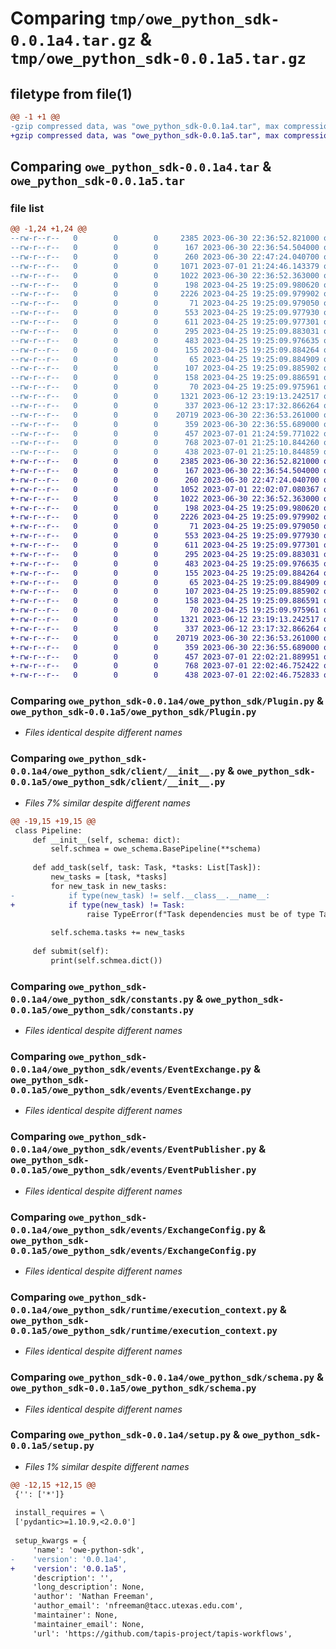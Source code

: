 # Comparing `tmp/owe_python_sdk-0.0.1a4.tar.gz` & `tmp/owe_python_sdk-0.0.1a5.tar.gz`

## filetype from file(1)

```diff
@@ -1 +1 @@
-gzip compressed data, was "owe_python_sdk-0.0.1a4.tar", max compression
+gzip compressed data, was "owe_python_sdk-0.0.1a5.tar", max compression
```

## Comparing `owe_python_sdk-0.0.1a4.tar` & `owe_python_sdk-0.0.1a5.tar`

### file list

```diff
@@ -1,24 +1,24 @@
--rw-r--r--   0        0        0     2385 2023-06-30 22:36:52.821000 owe_python_sdk-0.0.1a4/owe_python_sdk/Plugin.py
--rw-r--r--   0        0        0      167 2023-06-30 22:36:54.504000 owe_python_sdk-0.0.1a4/owe_python_sdk/SchemaExtension.py
--rw-r--r--   0        0        0      260 2023-06-30 22:47:24.040700 owe_python_sdk-0.0.1a4/owe_python_sdk/TaskResult.py
--rw-r--r--   0        0        0     1071 2023-07-01 21:24:46.143379 owe_python_sdk-0.0.1a4/owe_python_sdk/client/__init__.py
--rw-r--r--   0        0        0     1022 2023-06-30 22:36:52.363000 owe_python_sdk-0.0.1a4/owe_python_sdk/constants.py
--rw-r--r--   0        0        0      198 2023-04-25 19:25:09.980620 owe_python_sdk-0.0.1a4/owe_python_sdk/events/Event.py
--rw-r--r--   0        0        0     2226 2023-04-25 19:25:09.979902 owe_python_sdk-0.0.1a4/owe_python_sdk/events/EventExchange.py
--rw-r--r--   0        0        0       71 2023-04-25 19:25:09.979050 owe_python_sdk-0.0.1a4/owe_python_sdk/events/EventHandler.py
--rw-r--r--   0        0        0      553 2023-04-25 19:25:09.977930 owe_python_sdk-0.0.1a4/owe_python_sdk/events/EventPublisher.py
--rw-r--r--   0        0        0      611 2023-04-25 19:25:09.977301 owe_python_sdk-0.0.1a4/owe_python_sdk/events/ExchangeConfig.py
--rw-r--r--   0        0        0      295 2023-04-25 19:25:09.883031 owe_python_sdk-0.0.1a4/owe_python_sdk/events/__init__.py
--rw-r--r--   0        0        0      483 2023-04-25 19:25:09.976635 owe_python_sdk-0.0.1a4/owe_python_sdk/events/types.py
--rw-r--r--   0        0        0      155 2023-04-25 19:25:09.884264 owe_python_sdk-0.0.1a4/owe_python_sdk/middleware/EventHandlerMiddleware.py
--rw-r--r--   0        0        0       65 2023-04-25 19:25:09.884909 owe_python_sdk-0.0.1a4/owe_python_sdk/middleware/Middleware.py
--rw-r--r--   0        0        0      107 2023-04-25 19:25:09.885902 owe_python_sdk-0.0.1a4/owe_python_sdk/middleware/RequestMiddleware.py
--rw-r--r--   0        0        0      158 2023-04-25 19:25:09.886591 owe_python_sdk-0.0.1a4/owe_python_sdk/middleware/__init__.py
--rw-r--r--   0        0        0       70 2023-04-25 19:25:09.975961 owe_python_sdk-0.0.1a4/owe_python_sdk/runtime/__init__.py
--rw-r--r--   0        0        0     1321 2023-06-12 23:19:13.242517 owe_python_sdk-0.0.1a4/owe_python_sdk/runtime/execution_context.py
--rw-r--r--   0        0        0      337 2023-06-12 23:17:32.866264 owe_python_sdk-0.0.1a4/owe_python_sdk/runtime/runtime.py
--rw-r--r--   0        0        0    20719 2023-06-30 22:36:53.261000 owe_python_sdk-0.0.1a4/owe_python_sdk/schema.py
--rw-r--r--   0        0        0      359 2023-06-30 22:36:55.689000 owe_python_sdk-0.0.1a4/owe_python_sdk/utils.py
--rw-r--r--   0        0        0      457 2023-07-01 21:24:59.771022 owe_python_sdk-0.0.1a4/pyproject.toml
--rw-r--r--   0        0        0      768 2023-07-01 21:25:10.844260 owe_python_sdk-0.0.1a4/setup.py
--rw-r--r--   0        0        0      438 2023-07-01 21:25:10.844859 owe_python_sdk-0.0.1a4/PKG-INFO
+-rw-r--r--   0        0        0     2385 2023-06-30 22:36:52.821000 owe_python_sdk-0.0.1a5/owe_python_sdk/Plugin.py
+-rw-r--r--   0        0        0      167 2023-06-30 22:36:54.504000 owe_python_sdk-0.0.1a5/owe_python_sdk/SchemaExtension.py
+-rw-r--r--   0        0        0      260 2023-06-30 22:47:24.040700 owe_python_sdk-0.0.1a5/owe_python_sdk/TaskResult.py
+-rw-r--r--   0        0        0     1052 2023-07-01 22:02:07.080367 owe_python_sdk-0.0.1a5/owe_python_sdk/client/__init__.py
+-rw-r--r--   0        0        0     1022 2023-06-30 22:36:52.363000 owe_python_sdk-0.0.1a5/owe_python_sdk/constants.py
+-rw-r--r--   0        0        0      198 2023-04-25 19:25:09.980620 owe_python_sdk-0.0.1a5/owe_python_sdk/events/Event.py
+-rw-r--r--   0        0        0     2226 2023-04-25 19:25:09.979902 owe_python_sdk-0.0.1a5/owe_python_sdk/events/EventExchange.py
+-rw-r--r--   0        0        0       71 2023-04-25 19:25:09.979050 owe_python_sdk-0.0.1a5/owe_python_sdk/events/EventHandler.py
+-rw-r--r--   0        0        0      553 2023-04-25 19:25:09.977930 owe_python_sdk-0.0.1a5/owe_python_sdk/events/EventPublisher.py
+-rw-r--r--   0        0        0      611 2023-04-25 19:25:09.977301 owe_python_sdk-0.0.1a5/owe_python_sdk/events/ExchangeConfig.py
+-rw-r--r--   0        0        0      295 2023-04-25 19:25:09.883031 owe_python_sdk-0.0.1a5/owe_python_sdk/events/__init__.py
+-rw-r--r--   0        0        0      483 2023-04-25 19:25:09.976635 owe_python_sdk-0.0.1a5/owe_python_sdk/events/types.py
+-rw-r--r--   0        0        0      155 2023-04-25 19:25:09.884264 owe_python_sdk-0.0.1a5/owe_python_sdk/middleware/EventHandlerMiddleware.py
+-rw-r--r--   0        0        0       65 2023-04-25 19:25:09.884909 owe_python_sdk-0.0.1a5/owe_python_sdk/middleware/Middleware.py
+-rw-r--r--   0        0        0      107 2023-04-25 19:25:09.885902 owe_python_sdk-0.0.1a5/owe_python_sdk/middleware/RequestMiddleware.py
+-rw-r--r--   0        0        0      158 2023-04-25 19:25:09.886591 owe_python_sdk-0.0.1a5/owe_python_sdk/middleware/__init__.py
+-rw-r--r--   0        0        0       70 2023-04-25 19:25:09.975961 owe_python_sdk-0.0.1a5/owe_python_sdk/runtime/__init__.py
+-rw-r--r--   0        0        0     1321 2023-06-12 23:19:13.242517 owe_python_sdk-0.0.1a5/owe_python_sdk/runtime/execution_context.py
+-rw-r--r--   0        0        0      337 2023-06-12 23:17:32.866264 owe_python_sdk-0.0.1a5/owe_python_sdk/runtime/runtime.py
+-rw-r--r--   0        0        0    20719 2023-06-30 22:36:53.261000 owe_python_sdk-0.0.1a5/owe_python_sdk/schema.py
+-rw-r--r--   0        0        0      359 2023-06-30 22:36:55.689000 owe_python_sdk-0.0.1a5/owe_python_sdk/utils.py
+-rw-r--r--   0        0        0      457 2023-07-01 22:02:21.889951 owe_python_sdk-0.0.1a5/pyproject.toml
+-rw-r--r--   0        0        0      768 2023-07-01 22:02:46.752422 owe_python_sdk-0.0.1a5/setup.py
+-rw-r--r--   0        0        0      438 2023-07-01 22:02:46.752833 owe_python_sdk-0.0.1a5/PKG-INFO
```

### Comparing `owe_python_sdk-0.0.1a4/owe_python_sdk/Plugin.py` & `owe_python_sdk-0.0.1a5/owe_python_sdk/Plugin.py`

 * *Files identical despite different names*

### Comparing `owe_python_sdk-0.0.1a4/owe_python_sdk/client/__init__.py` & `owe_python_sdk-0.0.1a5/owe_python_sdk/client/__init__.py`

 * *Files 7% similar despite different names*

```diff
@@ -19,15 +19,15 @@
 class Pipeline:
     def __init__(self, schema: dict):
         self.schmea = owe_schema.BasePipeline(**schema)
 
     def add_task(self, task: Task, *tasks: List[Task]):
         new_tasks = [task, *tasks]
         for new_task in new_tasks:
-            if type(new_task) != self.__class__.__name__:
+            if type(new_task) != Task:
                 raise TypeError(f"Task dependencies must be of type Task | Recieved {type(new_task)}")
 
         self.schema.tasks += new_tasks
 
     def submit(self):
         print(self.schmea.dict())
```

### Comparing `owe_python_sdk-0.0.1a4/owe_python_sdk/constants.py` & `owe_python_sdk-0.0.1a5/owe_python_sdk/constants.py`

 * *Files identical despite different names*

### Comparing `owe_python_sdk-0.0.1a4/owe_python_sdk/events/EventExchange.py` & `owe_python_sdk-0.0.1a5/owe_python_sdk/events/EventExchange.py`

 * *Files identical despite different names*

### Comparing `owe_python_sdk-0.0.1a4/owe_python_sdk/events/EventPublisher.py` & `owe_python_sdk-0.0.1a5/owe_python_sdk/events/EventPublisher.py`

 * *Files identical despite different names*

### Comparing `owe_python_sdk-0.0.1a4/owe_python_sdk/events/ExchangeConfig.py` & `owe_python_sdk-0.0.1a5/owe_python_sdk/events/ExchangeConfig.py`

 * *Files identical despite different names*

### Comparing `owe_python_sdk-0.0.1a4/owe_python_sdk/runtime/execution_context.py` & `owe_python_sdk-0.0.1a5/owe_python_sdk/runtime/execution_context.py`

 * *Files identical despite different names*

### Comparing `owe_python_sdk-0.0.1a4/owe_python_sdk/schema.py` & `owe_python_sdk-0.0.1a5/owe_python_sdk/schema.py`

 * *Files identical despite different names*

### Comparing `owe_python_sdk-0.0.1a4/setup.py` & `owe_python_sdk-0.0.1a5/setup.py`

 * *Files 1% similar despite different names*

```diff
@@ -12,15 +12,15 @@
 {'': ['*']}
 
 install_requires = \
 ['pydantic>=1.10.9,<2.0.0']
 
 setup_kwargs = {
     'name': 'owe-python-sdk',
-    'version': '0.0.1a4',
+    'version': '0.0.1a5',
     'description': '',
     'long_description': None,
     'author': 'Nathan Freeman',
     'author_email': 'nfreeman@tacc.utexas.edu.com',
     'maintainer': None,
     'maintainer_email': None,
     'url': 'https://github.com/tapis-project/tapis-workflows',
```

